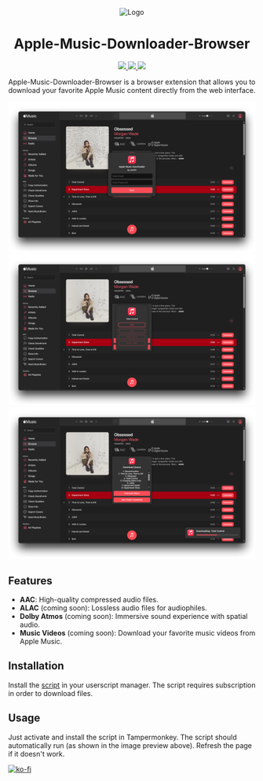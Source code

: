 <p align="center">
  <img src="https://music.apple.com/assets/favicon/favicon-180.png" alt="Logo" />
</p>

<h1 align="center">Apple-Music-Downloader-Browser</h1>

<p align="center">
  <a href="https://t.me/JemPH/"> 
    <img
      src="https://img.shields.io/badge/TELEGRAM-blue.svg?style=for-the-badge&logo=telegram&logoColor=white&labelColor=000000&logoWidth=20">
  </a>
  <a href="https://raw.githubusercontent.com/JemPH/Apple-Music-Downloader-Browser/main/apple-music-downloader.user.js"> 
    <img
      src="https://img.shields.io/badge/TAMPERMONKEY-grey.svg?style=for-the-badge&logo=tampermonkey&logoColor=white&labelColor=000000&logoWidth=20">
   </a>
  <a href="https://raw.githubusercontent.com/JemPH/Apple-Music-Downloader-Browser/main/apple-music-downloader.user.js"> 
    <img
      src="https://img.shields.io/badge/PH-PHCORNER-red.svg?style=for-the-badge&logo=&logoColor=white&labelColor=000000&logoWidth=20">
  </a>
</p>

<p align="center">
  Apple-Music-Downloader-Browser is a browser extension that allows you to download your favorite Apple Music content directly from the web interface.
</p>

<p align="left">
  <img src="https://raw.githubusercontent.com/JemPH/Apple-Music-Downloader-Browser/main/assets/preview-1.png" alt="image"/>
  <img src="https://raw.githubusercontent.com/JemPH/Apple-Music-Downloader-Browser/main/assets/preview-2.png" alt="image"/>
  <img src="https://raw.githubusercontent.com/JemPH/Apple-Music-Downloader-Browser/main/assets/preview-3.png" alt="image"/>
</p>

## Features

- **AAC**: High-quality compressed audio files.
- **ALAC** (coming soon): Lossless audio files for audiophiles.
- **Dolby Atmos** (coming soon): Immersive sound experience with spatial audio.
- **Music Videos** (coming soon): Download your favorite music videos from Apple Music.

## Installation
   Install the [script](https://raw.githubusercontent.com/JemPH/Apple-Music-Downloader-Browser/main/apple-music-downloader.user.js) in your userscript manager. The script requires subscription in order to download files.

## Usage
  Just activate and install the script in Tampermonkey. The script should automatically run (as shown in the image preview above). Refresh the page if it doesn't work.

<p align="left">
  <a href="https://ko-fi.com/O4O3D65S3">
    <img src="https://ko-fi.com/img/githubbutton_sm.svg" alt="ko-fi" />
  </a>
</p>
